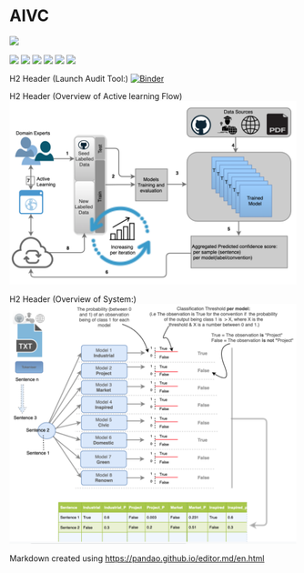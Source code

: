 # AIVC
![](https://pandao.github.io/editor.md/images/logos/editormd-logo-180x180.png)

![](https://img.shields.io/github/stars/pandao/editor.md.svg) ![](https://img.shields.io/github/forks/pandao/editor.md.svg) ![](https://img.shields.io/github/tag/pandao/editor.md.svg) ![](https://img.shields.io/github/release/pandao/editor.md.svg) ![](https://img.shields.io/github/issues/pandao/editor.md.svg) ![](https://img.shields.io/bower/v/editor.md.svg)

H2 Header (Launch Audit Tool:)
[![Binder](https://mybinder.org/badge_logo.svg)](https://mybinder.org/v2/gh/aideenf/AIVC/master?filepath=%2Fcp_wssc%2FRun_Audit_Tool.ipynb)

H2 Header (Overview of Active learning Flow)
![Image description](https://github.com/aideenf/AIVC/blob/master/cp_wssc/Drawings/Active_learning.png)


H2 Header (Overview of System:)
![Image description](https://github.com/aideenf/AIVC/blob/master/cp_wssc/Drawings/models.png)




Markdown created using https://pandao.github.io/editor.md/en.html
